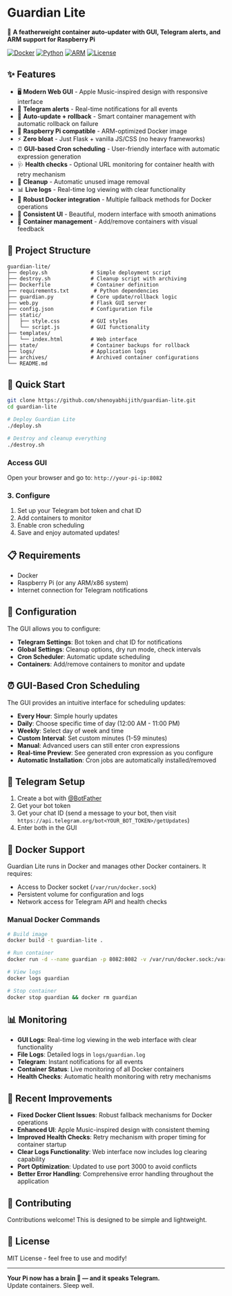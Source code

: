 # Guardian Lite

🚀 **A featherweight container auto-updater with GUI, Telegram alerts, and ARM support for Raspberry Pi**

[![Docker](https://img.shields.io/badge/Docker-Ready-blue?logo=docker)](https://www.docker.com/)
[![Python](https://img.shields.io/badge/Python-3.11+-green?logo=python)](https://python.org/)
[![ARM](https://img.shields.io/badge/ARM-Raspberry%20Pi-red?logo=raspberry-pi)](https://www.raspberrypi.org/)
[![License](https://img.shields.io/badge/License-MIT-yellow.svg)](LICENSE)

## ✨ Features

- 🖥️ **Modern Web GUI** - Apple Music-inspired design with responsive interface
- 📱 **Telegram alerts** - Real-time notifications for all events
- 🔄 **Auto-update + rollback** - Smart container management with automatic rollback on failure
- 🍓 **Raspberry Pi compatible** - ARM-optimized Docker image
- ⚡ **Zero bloat** - Just Flask + vanilla JS/CSS (no heavy frameworks)
- ⏰ **GUI-based Cron scheduling** - User-friendly interface with automatic expression generation
- 🩺 **Health checks** - Optional URL monitoring for container health with retry mechanism
- 🧹 **Cleanup** - Automatic unused image removal
- 📊 **Live logs** - Real-time log viewing with clear functionality
- 🔧 **Robust Docker integration** - Multiple fallback methods for Docker operations
- 🎨 **Consistent UI** - Beautiful, modern interface with smooth animations
- 🚀 **Container management** - Add/remove containers with visual feedback

## 📁 Project Structure

```
guardian-lite/
├── deploy.sh              # Simple deployment script
├── destroy.sh             # Cleanup script with archiving
├── Dockerfile             # Container definition
├── requirements.txt        # Python dependencies
├── guardian.py            # Core update/rollback logic
├── web.py                 # Flask GUI server
├── config.json            # Configuration file
├── static/
│   ├── style.css          # GUI styles
│   └── script.js          # GUI functionality
├── templates/
│   └── index.html         # Web interface
├── state/                 # Container backups for rollback
├── logs/                  # Application logs
├── archives/              # Archived container configurations
└── README.md
```

## 🚀 Quick Start

```bash
git clone https://github.com/shenoyabhijith/guardian-lite.git
cd guardian-lite

# Deploy Guardian Lite
./deploy.sh

# Destroy and cleanup everything
./destroy.sh
```

### Access GUI

Open your browser and go to: `http://your-pi-ip:8082`

### 3. Configure

1. Set up your Telegram bot token and chat ID
2. Add containers to monitor
3. Enable cron scheduling
4. Save and enjoy automated updates!

## 📋 Requirements

- Docker
- Raspberry Pi (or any ARM/x86 system)
- Internet connection for Telegram notifications

## 🔧 Configuration

The GUI allows you to configure:

- **Telegram Settings**: Bot token and chat ID for notifications
- **Global Settings**: Cleanup options, dry run mode, check intervals
- **Cron Scheduler**: Automatic update scheduling
- **Containers**: Add/remove containers to monitor and update

## ⏰ GUI-Based Cron Scheduling

The GUI provides an intuitive interface for scheduling updates:

- **Every Hour**: Simple hourly updates
- **Daily**: Choose specific time of day (12:00 AM - 11:00 PM)
- **Weekly**: Select day of week and time
- **Custom Interval**: Set custom minutes (1-59 minutes)
- **Manual**: Advanced users can still enter cron expressions
- **Real-time Preview**: See generated cron expression as you configure
- **Automatic Installation**: Cron jobs are automatically installed/removed

## 📱 Telegram Setup

1. Create a bot with [@BotFather](https://t.me/botfather)
2. Get your bot token
3. Get your chat ID (send a message to your bot, then visit `https://api.telegram.org/bot<YOUR_BOT_TOKEN>/getUpdates`)
4. Enter both in the GUI

## 🐳 Docker Support

Guardian Lite runs in Docker and manages other Docker containers. It requires:

- Access to Docker socket (`/var/run/docker.sock`)
- Persistent volume for configuration and logs
- Network access for Telegram API and health checks

### Manual Docker Commands

```bash
# Build image
docker build -t guardian-lite .

# Run container
docker run -d --name guardian -p 8082:8082 -v /var/run/docker.sock:/var/run/docker.sock guardian-lite

# View logs
docker logs guardian

# Stop container
docker stop guardian && docker rm guardian
```

## 📊 Monitoring

- **GUI Logs**: Real-time log viewing in the web interface with clear functionality
- **File Logs**: Detailed logs in `logs/guardian.log`
- **Telegram**: Instant notifications for all events
- **Container Status**: Live monitoring of all Docker containers
- **Health Checks**: Automatic health monitoring with retry mechanisms

## 🔧 Recent Improvements

- **Fixed Docker Client Issues**: Robust fallback mechanisms for Docker operations
- **Enhanced UI**: Apple Music-inspired design with consistent theming
- **Improved Health Checks**: Retry mechanism with proper timing for container startup
- **Clear Logs Functionality**: Web interface now includes log clearing capability
- **Port Optimization**: Updated to use port 3000 to avoid conflicts
- **Better Error Handling**: Comprehensive error handling throughout the application

## 🤝 Contributing

Contributions welcome! This is designed to be simple and lightweight.

## 📄 License

MIT License - feel free to use and modify!

---

**Your Pi now has a brain 🧠 — and it speaks Telegram.**  
Update containers. Sleep well.